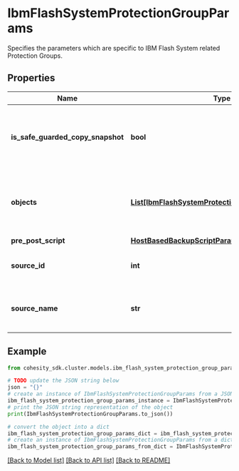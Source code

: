 # IbmFlashSystemProtectionGroupParams

Specifies the parameters which are specific to IBM Flash System related Protection Groups.

## Properties

Name | Type | Description | Notes
------------ | ------------- | ------------- | -------------
**is_safe_guarded_copy_snapshot** | **bool** | Specifies whether the safeguarded copy snapshots are allowed or not | [optional] 
**objects** | [**List[IbmFlashSystemProtectionGroupObjectParams]**](IbmFlashSystemProtectionGroupObjectParams.md) | Specifies the objects to be included in the Protection Group. | 
**pre_post_script** | [**HostBasedBackupScriptParams**](HostBasedBackupScriptParams.md) |  | [optional] 
**source_id** | **int** | Specifies the id of the parent of the objects. | [optional] [readonly] 
**source_name** | **str** | Specifies the name of the parent of the objects. | [optional] [readonly] 

## Example

```python
from cohesity_sdk.cluster.models.ibm_flash_system_protection_group_params import IbmFlashSystemProtectionGroupParams

# TODO update the JSON string below
json = "{}"
# create an instance of IbmFlashSystemProtectionGroupParams from a JSON string
ibm_flash_system_protection_group_params_instance = IbmFlashSystemProtectionGroupParams.from_json(json)
# print the JSON string representation of the object
print(IbmFlashSystemProtectionGroupParams.to_json())

# convert the object into a dict
ibm_flash_system_protection_group_params_dict = ibm_flash_system_protection_group_params_instance.to_dict()
# create an instance of IbmFlashSystemProtectionGroupParams from a dict
ibm_flash_system_protection_group_params_from_dict = IbmFlashSystemProtectionGroupParams.from_dict(ibm_flash_system_protection_group_params_dict)
```
[[Back to Model list]](../README.md#documentation-for-models) [[Back to API list]](../README.md#documentation-for-api-endpoints) [[Back to README]](../README.md)


